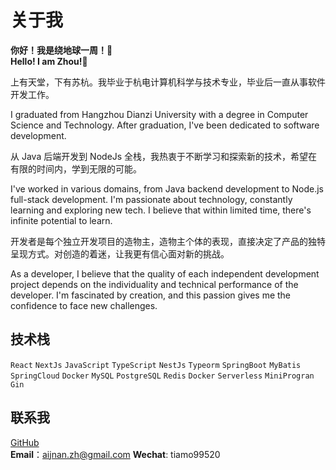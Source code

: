 # 关于我
**你好！我是绕地球一周！👋**  
**Hello! I am Zhou!👋**

上有天堂，下有苏杭。我毕业于杭电计算机科学与技术专业，毕业后一直从事软件开发工作。

I graduated from Hangzhou Dianzi University with a degree in Computer Science and Technology. After graduation, I've been dedicated to software development.

从 Java 后端开发到 NodeJs 全栈，我热衷于不断学习和探索新的技术，希望在有限的时间内，学到无限的可能。

I've worked in various domains, from Java backend development to Node.js full-stack development. I'm passionate about technology, constantly learning and exploring new tech. I believe that within limited time, there's infinite potential to learn.

开发者是每个独立开发项目的造物主，造物主个体的表现，直接决定了产品的独特呈现方式。对创造的着迷，让我更有信心面对新的挑战。

As a developer, I believe that the quality of each independent development project depends on the individuality and technical performance of the developer. I'm fascinated by creation, and this passion gives me the confidence to face new challenges.

## 技术栈
`React` `NextJs` `JavaScript` `TypeScript` `NestJs` `Typeorm` `SpringBoot` `MyBatis` `SpringCloud` `Docker` `MySQL` `PostgreSQL` `Redis` `Docker` `Serverless` `MiniProgran` `Gin`

## 联系我
[GitHub](https://github.com/ZHNanj)  
**Email**：aijnan.zh@gmail.com
**Wechat**: tiamo99520